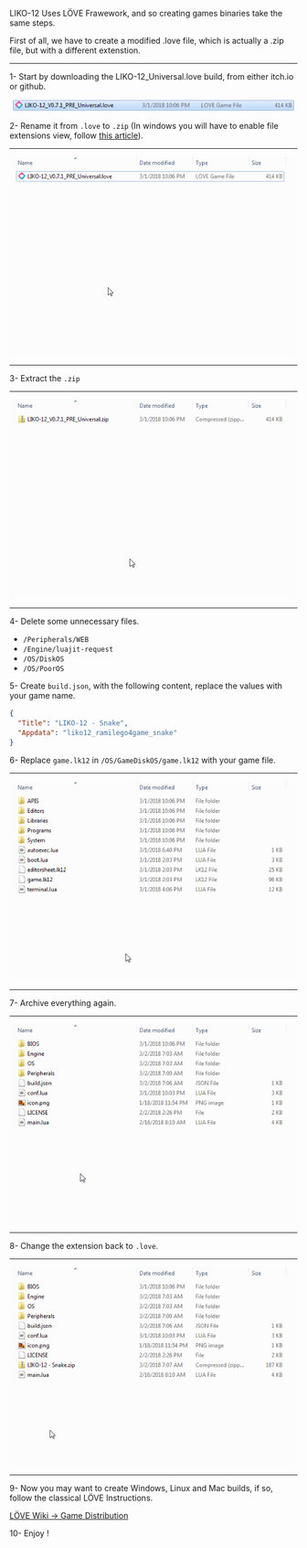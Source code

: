 LIKO-12 Uses LÖVE Frawework, and so creating games binaries take the same steps.

First of all, we have to create a modified .love file, which is actually a .zip file, but with a different extenstion.

---

1- Start by downloading the LIKO-12_Universal.love build, from either itch.io or github.

![Screenshot](SC-1.png)

2- Rename it from `.love` to `.zip` (In windows you will have to enable file extensions view, follow [this article](https://www.howtohaven.com/system/show-file-extensions-in-windows-explorer.shtml)).

---

![GIF](GIF-1.gif)

---

3- Extract the `.zip`

---

![GIF](GIF-2.gif)

---

4- Delete some unnecessary files.

  * `/Peripherals/WEB`
  * `/Engine/luajit-request`
  * `/OS/DiskOS`
  * `/OS/PoorOS`

5- Create `build.json`, with the following content, replace the values with your game name.

```json
{
  "Title": "LIKO-12 - Snake",
  "Appdata": "liko12_ramilego4game_snake"
}
```

6- Replace `game.lk12` in `/OS/GameDiskOS/game.lk12` with your game file.

---

![GIF](GIF-3.gif)

---

7- Archive everything again.

---

![GIF](GIF-4.gif)

---

8- Change the extension back to `.love`.

---

![GIF](GIF-5.gif)

---

9- Now you may want to create Windows, Linux and Mac builds, if so, follow the classical LÖVE Instructions.

  [LÖVE Wiki -> Game Distribution](https://love2d.org/wiki/Game_Distribution)

10- Enjoy !